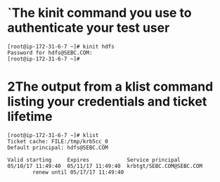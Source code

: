 # `The  kinit  command you use to authenticate your test user
```
[root@ip-172-31-6-7 ~]# kinit hdfs
Password for hdfs@SEBC.COM: 
[root@ip-172-31-6-7 ~]# 
```
# 2The output from a  klist  command listing your credentials and ticket lifetime
```
[root@ip-172-31-6-7 ~]# klist
Ticket cache: FILE:/tmp/krb5cc_0
Default principal: hdfs@SEBC.COM

Valid starting     Expires            Service principal
05/10/17 11:49:40  05/11/17 11:49:40  krbtgt/SEBC.COM@SEBC.COM
        renew until 05/17/17 11:49:40
```
